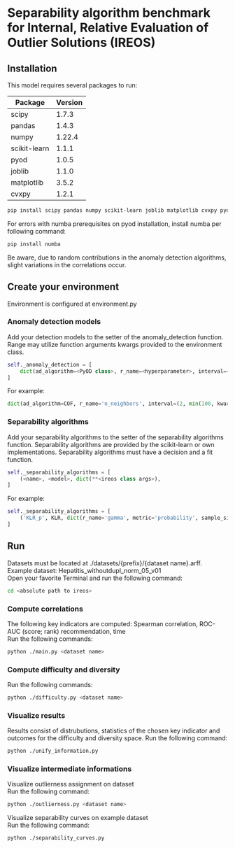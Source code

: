 # Separability algorithm benchmark for Internal, Relative Evaluation of Outlier Solutions (IREOS)
## Installation
This model requires several packages to run:


| Package         | Version |
|-----------------|---------|
| scipy           | 1.7.3   |
| pandas          | 1.4.3   |
| numpy           | 1.22.4  |
| scikit-learn    | 1.1.1   |
| pyod            | 1.0.5   |
| joblib          | 1.1.0   |
| matplotlib      | 3.5.2   |
| cvxpy           | 1.2.1   |

```sh
pip install scipy pandas numpy scikit-learn joblib matplotlib cvxpy pyod
```
For errors with numba prerequisites on pyod installation, install numba per following command:
```sh
pip install numba
```

Be aware, due to random contributions in the anomaly detection algorithms, slight variations in the correlations occur.

## Create your environment
Environment is configured at environment.py
### Anomaly detection models
Add your detection models to the setter of the anomaly_detection function. Range may utilize function arguments kwargs provided to the environment class. 
``` python
self._anomaly_detection = [
    dict(ad_algorithm=<PyOD class>, r_name=<hyperparameter>, interval=<range>),
]
```
For example: 
``` python
dict(ad_algorithm=COF, r_name='n_neighbors', interval=(2, min(100, kwargs['n_samples']))),
```


### Separability algorithms
Add your separability algorithms to the setter of the separability algorithms function. 
Separability algorithms are provided by the scikit-learn or own implementations. Separability algorithms
must have a decision and a fit function. 
``` python
self._separability_algorithms = [
    (<name>, <model>, dict(**<ireos class args>),
]
```
For example:
``` python
self._separability_algorithms = [
    ('KLR_p', KLR, dict(r_name='gamma', metric='probability', sample_size=100, c_args=dict(kernel='rbf', C=100, ))),
]
```

## Run
Datasets must be located at ./datasets/{prefix}/{dataset name}.arff.<br />
Example dataset: Hepatitis_withoutdupl_norm_05_v01 <br />
Open your favorite Terminal and run the following command:
```sh
cd <absolute path to ireos>
```
### Compute correlations
The following key indicators are computed: Spearman correlation, ROC-AUC (score; rank) recommendation, time<br />
Run the following commands:
```sh
python ./main.py <dataset name>
```
### Compute difficulty and diversity
Run the following commands:
```sh
python ./difficulty.py <dataset name>
```
### Visualize results
Results consist of distrubutions, statistics of the chosen key indicator and
outcomes for the difficulty and diversity space.
Run the following command:
```sh
python ./unify_information.py
```
### Visualize intermediate informations
Visualize outlierness assignment on dataset<br />
Run the following command:
```sh
python ./outlierness.py <dataset name>
```
Visualize separability curves on example dataset<br />
Run the following command:
```sh
python ./separability_curves.py 
```
